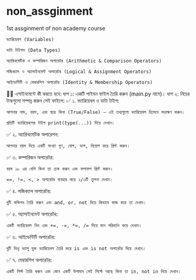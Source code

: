# non_assginment
1st assginment of non  academy course


    ভ্যারিয়েবল (Variables)

    ডাটা টাইপস (Data Types)

    অ্যারিথমেটিক ও কম্পারিজন অপারেটর (Arithmetic & Comparison Operators)

    লজিক্যাল ও অ্যাসাইনমেন্ট অপারেটর (Logical & Assignment Operators)

    আইডেন্টিটি ও মেম্বারশিপ অপারেটর (Identity & Membership Operators)


🧑‍💻 এসাইনমেন্টে কী করতে হবে:
ধাপ ১: একটি পাইথন ফাইল তৈরি করুন (main.py নামে)।
ধাপ ২: নিচের টাস্কগুলো সম্পন্ন করুন সেই ফাইলে:
✅ ১. ভ্যারিয়েবল ও ডাটা টাইপ:

    আপনার নাম, বয়স, এবং ছাত্র কিনা (True/False) — এই তথ্যগুলো ভ্যারিয়েবল হিসেবে সংরক্ষণ করুন।

    প্রতিটি ভ্যারিয়েবলের টাইপ print(type(...)) দিয়ে দেখান।

✅ ২. অ্যারিথমেটিক অপারেশন:

    আপনার বয়স দিয়ে একটি সংখ্যা গুণ, যোগ, ভাগ, বিয়োগ করে প্রিন্ট করুন।

✅ ৩. কম্পারিজন অপারেটর:

    বয়স ১৮ এর বেশি কিনা তা চেক করুন এবং ফলাফল প্রিন্ট করুন।

    ==, !=, <, > অপারেটর ব্যবহার করে ২/৩টি তুলনা দেখান।

✅ ৪. লজিক্যাল অপারেটর:

    দুটি কন্ডিশন তৈরি করুন এবং and, or, not দিয়ে কিভাবে কাজ করে তা দেখান।

✅ ৫. অ্যাসাইনমেন্ট অপারেটর:

    একটি ভ্যারিয়েবল নিন এবং +=, -=, *=, /= দিয়ে মান পরিবর্তন করে দেখান।

✅ ৬. আইডেন্টিটি অপারেটর:

    দুটি ভিন্ন ভ্যালু যুক্ত ভ্যারিয়েবল তৈরি করে is এবং is not অপারেটর দিয়ে দেখান।

✅ ৭. মেম্বারশিপ অপারেটর:

    একটি লিস্ট তৈরি করুন এবং কোন একটি উপাদান সেই লিস্টে আছে কিনা তা in, not in দিয়ে দেখান।
